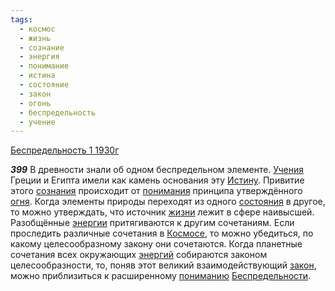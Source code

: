 ```yaml
---
tags:
  - космос
  - жизнь
  - сознание
  - энергия
  - понимание
  - истина
  - состояние
  - закон
  - огонь
  - беспредельность
  - учение
---
```


[Беспредельность 1 1930г](https://127.0.0.1:4002/agni/1930)

___399___
В древности знали об одном беспредельном элементе. [Учения](../../../tags/#учение) Греции и Египта имели как камень основания эту [Истину](../../../tags/#истина). Привитие этого [сознания](../../../tags/#сознание) происходит от [понимания](../../../tags/#понимание) принципа утверждённого [огня](../../../tags/#огонь). Когда элементы природы переходят из одного [состояния](../../../tags/#состояние) в другое, то можно утверждать, что источник [жизни](../../../tags/#жизнь) лежит в сфере наивысшей. Разобщённые [энергии](../../../tags/#энергия) притягиваются к другим сочетаниям. Если проследить различные сочетания в [Космосе](../../../tags/#космос), то можно убедиться, по какому целесообразному закону они сочетаются. Когда планетные сочетания всех окружающих [энергий](../../../tags/#энергия) собираются законом целесообразности, то, поняв этот великий взаимодействующий [закон](../../../tags/#закон), можно приблизиться к расширенному [пониманию](../../../tags/#понимание) [Беспредельности](../../../tags/#беспредельность).
